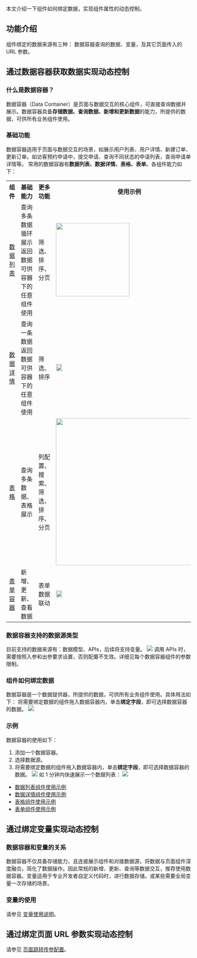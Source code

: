 本文介绍一下组件如何绑定数据，实现组件属性的动态控制。

## 功能介绍

组件绑定的数据来源有三种： 数据容器查询的数据、变量，及其它页面传入的 URL 参数。

## 通过数据容器获取数据实现动态控制

### 什么是数据容器？

数据容器（Data Container）是页面与数据交互的核心组件，可直接查询数据并展示。数据容器具备**存储数据、查询数据、新增和更新数据**的能力，所提供的数据，可供所有业务组件使用。

### 基础功能

数据容器适用于页面与数据交互的场景，如展示用户列表、用户详情、新建订单、更新订单。如访客预约申请中，提交申请、查询不同状态的申请列表，查询申请单详情等。
常用的数据容器有**数据列表、数据详情、表格、表单**。各组件能力如下：

<table>
   <tr>
      <th width="15%" >组件</td>
      <th width="20%" >基础能力</td>
      <th width="25%" >更多功能</td>
      <th width="40%" >使用示例</td>
   </tr>
   <tr>
      <td><a href="https://docs.cloudbase.net/lowcode/components/wedaUI/src/docs/compsdocs/database/ListView">数据列表</a></td>
      <td>查询多条数据循环展示<br />返回数据可供容器下的任意组件使用</td>
      <td>筛选、排序、分页  </td>
      <td><img src="https://qcloudimg.tencent-cloud.cn/raw/dac9faed6656c8fa309537f79148900e.png" style="width: 200px; display: inline-block"/></td>
   </tr>
   <tr>
      <td><a href="https://docs.cloudbase.net/lowcode/components/wedaUI/src/docs/compsdocs/database/DataView">数据详情</a></td>
      <td>查询一条数据<br>返回数据可供容器下的任意组件使用</td>
      <td>筛选、排序 </td>
      <td><img src="https://qcloudimg.tencent-cloud.cn/raw/50662ead7a501cb1544dce372996d82c.png" style="width: 20%; display: inline-block"/> </td>
   </tr>
   <tr>
      <td><a href="https://docs.cloudbase.net/lowcode/components/wedaUI/src/docs/compsdocs/model/ModelTable">表格</a></td>
      <td>查询多条数据、表格展示 </td>
      <td>列配置、搜索、筛选、排序、分页</td>
      <td><img src="https://qcloudimg.tencent-cloud.cn/raw/db23b279fc2b80913d88c7541814e633.png" style="width: 400px; display: inline-block"/></td>
   </tr>
   <tr>
      <td><a href="https://docs.cloudbase.net/lowcode/components/wedaUI/src/docs/compsdocs/form/Form">表单容器</a> </td>
      <td>新增、更新、查看数据</td>
      <td>表单数据联动</td>
      <td><img src="https://qcloudimg.tencent-cloud.cn/raw/1e90f19a0f4a55be4fa82cab5486573c.png" style="width: 20%; display: inline-block"/></td>
   </tr>
</table>

### 数据容器支持的数据源类型

目前支持的数据来源有：数据模型、APIs，后续将支持变量。
<img src="https://qcloudimg.tencent-cloud.cn/raw/fd0e025f34a8277c30ade561180e4ca8.png" style="display: inline-block" />
<dx-alert infotype="notice" title="">
调用 APIs 时，需要按照入参和出参要求设置，否则配置不生效。详细见每个数据容器组件的参数限制。
</dx-alert>

### 组件如何绑定数据

数据容器是一个数据提供器，所提供的数据，可供所有业务组件使用。具体用法如下：
将需要绑定数据的组件拖入数据容器内，单击**绑定字段**，即可选择数据容器的数据。
<img src="https://qcloudimg.tencent-cloud.cn/raw/1f1685ec9ba8622f16f54bf7de5087b5.png" style="display: inline-block" />

### 示例

数据容器的使用如下：

1. 添加一个数据容器。
2. 选择数据源。
3. 将需要绑定数据的组件拖入数据容器内，单击**绑定字段**，即可选择数据容器的数据。
   ![](https://qcloudimg.tencent-cloud.cn/raw/1f1685ec9ba8622f16f54bf7de5087b5.png)
   如 1 分钟内快速展示一个数据列表：
   ![](https://qcloudimg.tencent-cloud.cn/raw/MTY4ODg1MDUyMzIwMDY3MA_521955_gADgM4ql2roQkOhw_1666670207.gif)

- [数据列表组件使用示例](https://docs.cloudbase.net/lowcode/components/wedaUI/src/docs/compsdocs/database/ListView)
- [数据详情组件使用示例](https://docs.cloudbase.net/lowcode/components/wedaUI/src/docs/compsdocs/database/DataView)
- [表格组件使用示例](https://docs.cloudbase.net/lowcode/components/wedaUI/src/docs/compsdocs/model/ModelTable)
- [表单组件使用示例](https://docs.cloudbase.net/lowcode/components/wedaUI/src/docs/compsdocs/form/Form)

## 通过绑定变量实现动态控制

### 数据容器和变量的关系

数据容器不仅具备存储能力，且连接展示组件和对接数据源，将数据与页面组件深度融合。简化了数据操作。因此常规的新增、更新、查询等数据交互，推荐使用数据容器。变量适用于专业开发者自定义代码时，进行数据存储。或某些需要全局变量一次存储的场景。

### 变量的使用

请参见 [变量使用说明](https://cloud.tencent.com/document/product/1301/70384)。

## 通过绑定页面 URL 参数实现动态控制

请参见 [页面跳转传参配置](https://cloud.tencent.com/document/product/1301/70204)。
